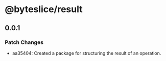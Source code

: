 # @byteslice/result

## 0.0.1

### Patch Changes

- aa35404: Created a package for structuring the result of an operation.
